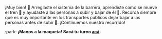 ¡Muy bien! :tada: Arreglaste el sistema de la barrera, aprendiste cómo se mueve el tren :bullettrain_front: y ayudaste a las personas a subir y bajar de él :busts_in_silhouette:. Recordá siempre que es muy importante en los transportes públicos dejar bajar a las personas antes de subir :pray:. ¡Continuemos nuestro recorrido!  

:park: **¡Manos a la maqueta! Sacá tu turno [acá](http://ingreso.maqueta.sanluis.edu.ar/).**